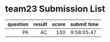 # team23 Submission List
question | result | score | submit time
----:|----:|-----:|-----
PA | AC | 100 |  9:58:05.47 
